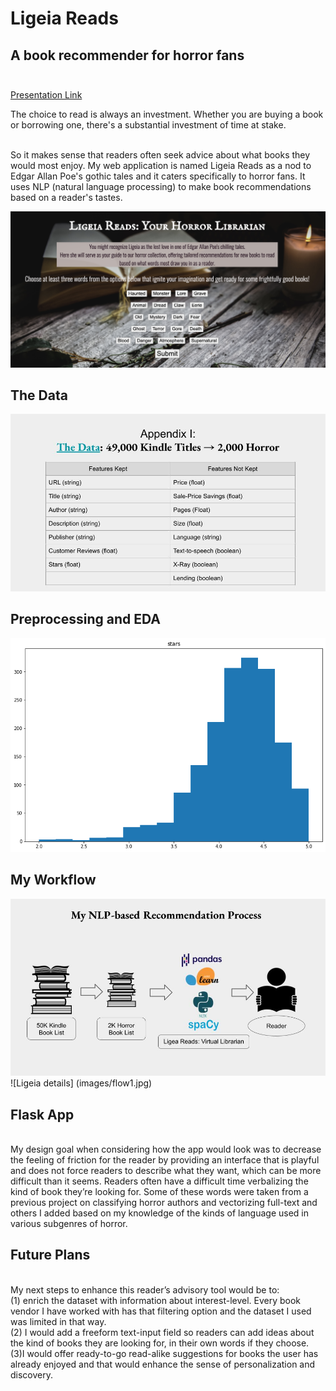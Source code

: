 # Ligeia Reads
## A book recommender for horror fans<br><br>

[Presentation Link](https://docs.google.com/presentation/d/1Dqjpqgum1q3hSZ6z1A5bbvgXSA3sR3BplZJOtmb83g4/preview "Ligeia Reads Presentation for Capstone 3")

The choice to read is always an investment. Whether you are buying a book or borrowing one, there's a substantial investment of time at stake. <br><br>

So it makes sense that readers often seek advice about what books they would most enjoy. My web application is named Ligeia Reads as a nod to Edgar Allan Poe's gothic tales and it caters specifically to horror fans. It uses NLP (natural language processing) to make book recommendations based on a reader's tastes. <br>

![screenshot](images/screenshot.png)

## The Data
![Data Overview](images/dataview.jpg)
## Preprocessing and EDA
![ratings distribution](images/graph.png)

## My Workflow
![workflow overview](images/flow.jpg)
![Ligeia details] (images/flow1.jpg)

## Flask App
<br>
My design goal when considering how the app would look was to decrease the feeling of friction for the reader by providing an interface that is playful and does not force readers to describe what they want, which can be more difficult than it seems. Readers often have a difficult time verbalizing the kind of book they’re looking for. Some of these words were taken from a previous project on classifying horror authors and vectorizing full-text and others I added based on my knowledge of the kinds of language used in various subgenres of horror. 

## Future Plans
<br>
My next steps to enhance this reader’s advisory tool would be to: <br>
(1) enrich the dataset with information about interest-level. Every book vendor I have worked with has that filtering option and the dataset I used was limited in that way. <br>
(2) I would add a freeform text-input field so readers can add ideas about the kind of books they are looking for, in their own words if they choose. <br>
(3)I would offer ready-to-go  read-alike suggestions for books the user has already enjoyed and that would enhance the sense of personalization and discovery. 



